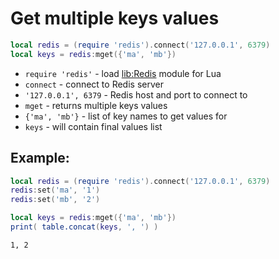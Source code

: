 # Get multiple keys values

```lua
local redis = (require 'redis').connect('127.0.0.1', 6379)
local keys = redis:mget({'ma', 'mb'})
```

- `require 'redis'` - load [lib:Redis](https://onelinerhub.com/lua-redis/how-to-install-lua-redis-module) module for Lua
- `connect` - connect to Redis server
- `'127.0.0.1', 6379` - Redis host and port to connect to
- `mget` - returns multiple keys values
- `{'ma', 'mb'}` - list of key names to get values for
- `keys` - will contain final values list

## Example: 
```lua
local redis = (require 'redis').connect('127.0.0.1', 6379)
redis:set('ma', '1')
redis:set('mb', '2')

local keys = redis:mget({'ma', 'mb'})
print( table.concat(keys, ', ') )
```
```
1, 2

```

